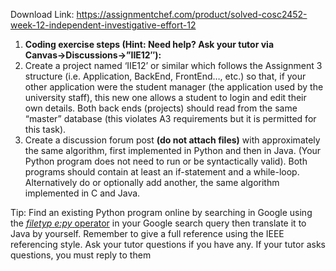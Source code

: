 Download Link: https://assignmentchef.com/product/solved-cosc2452-week-12-independent-investigative-effort-12
<br>
<ol>

 <li><strong>Coding exercise steps (Hint: Need help? Ask your tutor via Canvas→Discussions→”IIE12″):</strong></li>

 <li>Create a project named ‘IIE12’ or similar which follows the Assignment 3 structure (i.e. Application, BackEnd, FrontEnd…, etc.) so that, if your other application were the student manager (the application used by the university staff), this new one allows a student to login and edit their own details. Both back ends (projects) should read from the same “master” database (this violates A3 requirements but it is permitted for this task).</li>

 <li>Create a discussion forum post <strong>(do not attach files)</strong> with approximately the same algorithm, first implemented in Python and then in Java. (Your Python program does not need to run or be syntactically valid). Both programs should contain at least an if-statement and a while-loop. Alternatively do or optionally add another, the same algorithm implemented in C and Java.</li>

</ol>

Tip: Find an existing Python program online by searching in Google using the <a href="https://support.google.com/webmasters/answer/35287?hl=en"><em> </em></a><a href="https://support.google.com/webmasters/answer/35287?hl=en"><em>filetyp</em></a><a href="https://support.google.com/webmasters/answer/35287?hl=en"><em>  </em></a><a href="https://support.google.com/webmasters/answer/35287?hl=en"><em>e:py</em></a><a href="https://support.google.com/webmasters/answer/35287?hl=en"><em>  </em></a><a href="https://support.google.com/webmasters/answer/35287?hl=en">operator</a>  in your Google search query then translate it to Java by yourself. Remember to give a full reference using the IEEE referencing style. Ask your tutor questions if you have any. If your tutor asks questions, you must reply to them